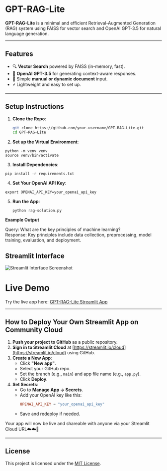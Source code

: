 # GPT-RAG-Lite

**GPT-RAG-Lite** is a minimal and efficient Retrieval-Augmented Generation (RAG) system using FAISS for vector search and OpenAI GPT-3.5 for natural language generation.

---

## Features
- 🔍 **Vector Search** powered by FAISS (in-memory, fast).
- 💬 **OpenAI GPT-3.5** for generating context-aware responses.
- 📝 Simple **manual or dynamic document** input.
- ⚡ Lightweight and easy to set up.

---

## Setup Instructions

1. **Clone the Repo**:
   ```bash
   git clone https://github.com/your-username/GPT-RAG-Lite.git
   cd GPT-RAG-Lite

2. **Set up the Virtual Environment**:

```
python -m venv venv
source venv/bin/activate
```

3. **Install Dependencies**:

```
pip install -r requirements.txt
```

4. **Set Your OpenAI API Key**:

```
export OPENAI_API_KEY=your_openai_api_key
```

5. **Run the App**:

   ```
   python rag-solution.py
   ```

**Example Output**

Query: What are the key principles of machine learning? <br>
Response: Key principles include data collection, preprocessing, model training, evaluation, and deployment.

## Streamlit Interface
![Streamlit Interface Screenshot](https://github.com/ashleysally00/GPT-RAG-Lite/blob/main/streamlit.png)

# Live Demo

Try the live app here: [GPT-RAG-Lite Streamlit App](https://mr7yntpqnzgoy2bgegwqop.streamlit.app)

---

## How to Deploy Your Own Streamlit App on Community Cloud

1. **Push your project to GitHub** as a public repository.
2. **Sign in to Streamlit Cloud** at [https://streamlit.io/cloud](https://streamlit.io/cloud) using GitHub.
3. **Create a New App**:
   - Click **"New app"**.
   - Select your GitHub repo.
   - Set the branch (e.g., `main`) and app file name (e.g., `app.py`).
   - Click **Deploy**.
4. **Set Secrets**:
   - Go to **Manage App → Secrets**.
   - Add your OpenAI key like this:
     ```toml
     OPENAI_API_KEY = "your_openai_api_key"
     ```
   - Save and redeploy if needed.

Your app will now be live and shareable with anyone via your Streamlit Cloud URL☁️☁️💖

---

## License

This project is licensed under the [MIT License](https://opensource.org/licenses/MIT).

